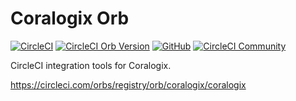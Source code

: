 # Coralogix Orb

[![CircleCI](https://circleci.com/gh/coralogix-circleci/coralogix-orb.svg?style=svg)](https://circleci.com/gh/coralogix-circleci/coralogix-orb)
[![CircleCI Orb Version](https://img.shields.io/badge/endpoint.svg?url=https://badges.circleci.io/orb/coralogix/coralogix)](https://circleci.com/orbs/registry/orb/coralogix/coralogix)
[![GitHub](https://img.shields.io/github/license/coralogix-circleci/coralogix-orb)](https://raw.githubusercontent.com/coralogix-circleci/coralogix-orb/master/LICENSE)
[![CircleCI Community](https://img.shields.io/badge/community-CircleCI%20Discuss-343434.svg)](https://discuss.circleci.com/c/ecosystem/orbs)

CircleCI integration tools for Coralogix.

https://circleci.com/orbs/registry/orb/coralogix/coralogix

